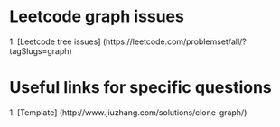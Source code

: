 # Leetcode graph issues
<p>1. [Leetcode tree issues] (https://leetcode.com/problemset/all/?tagSlugs=graph)

# Useful links for specific questions
<p>1. [Template] (http://www.jiuzhang.com/solutions/clone-graph/)
